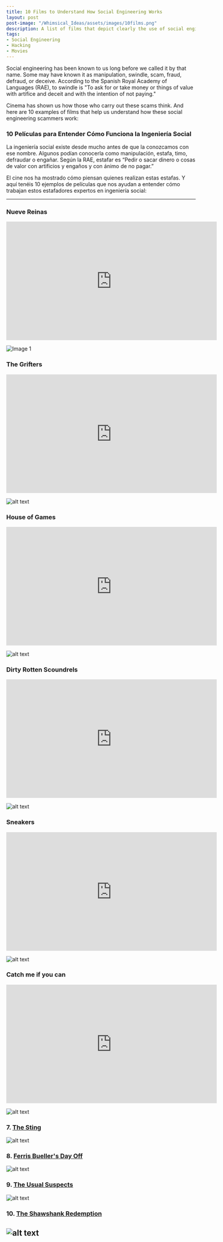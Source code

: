 ```yaml
---
title: 10 Films to Understand How Social Engineering Works
layout: post
post-image: "/Whimsical_Ideas/assets/images/10films.png"
description: A list of films that depict clearly the use of social engineering.
tags:
- Social Engineering
- Hacking
- Movies
---
```





Social engineering has been known to us long before we called it by that name. Some may have known it as manipulation, swindle, scam, fraud, defraud, or deceive. According to the Spanish Royal Academy of Languages (RAE), to swindle is "To ask for or take money or things of value with artifice and deceit and with the intention of not paying."

Cinema has shown us how those who carry out these scams think. And here are 10 examples of films that help us understand how these social engineering scammers work:


### 10 Películas para Entender Cómo Funciona la Ingeniería Social
La ingeniería social existe desde mucho antes de que la conozcamos con ese nombre. Algunos podían conocerla como manipulación, estafa, timo, defraudar o engañar. Según la RAE, estafar es “Pedir o sacar dinero o cosas de valor con artificios y engaños y con ánimo de no pagar.”

El cine nos ha mostrado cómo piensan quienes realizan estas estafas. Y aquí tenéis 10 ejemplos de películas que nos ayudan a entender cómo trabajan estos estafadores expertos en ingeniería social:

---
### Nueve Reinas
<iframe width="560" height="315" src="https://www.youtube.com/embed/I42JYVjQkPI?si=yvgoSRAH04LVldgt" title="YouTube video player" frameborder="0" allow="accelerometer; autoplay; clipboard-write; encrypted-media; gyroscope; picture-in-picture; web-share" referrerpolicy="strict-origin-when-cross-origin" allowfullscreen></iframe>

![Image 1](9reinas.jpeg)

### The Grifters
<iframe width="560" height="315" src="https://www.youtube.com/embed/Y-aSj4uiR90?si=wLxvKdalETOf8J4-" title="YouTube video player" frameborder="0" allow="accelerometer; autoplay; clipboard-write; encrypted-media; gyroscope; picture-in-picture; web-share" referrerpolicy="strict-origin-when-cross-origin" allowfullscreen></iframe>

![alt text](grifters.jpeg)

### House of Games
<iframe width="560" height="315" src="https://www.youtube.com/embed/E9PMZp4I1uM?si=K76HN8rvxXmHeBQn" title="YouTube video player" frameborder="0" allow="accelerometer; autoplay; clipboard-write; encrypted-media; gyroscope; picture-in-picture; web-share" referrerpolicy="strict-origin-when-cross-origin" allowfullscreen></iframe>

![alt text](houseofgames.jpeg)
### Dirty Rotten Scoundrels
<iframe width="560" height="315" src="https://www.youtube.com/embed/exqXoi878M4?si=20Z70hbAGumFWzj-" title="YouTube video player" frameborder="0" allow="accelerometer; autoplay; clipboard-write; encrypted-media; gyroscope; picture-in-picture; web-share" referrerpolicy="strict-origin-when-cross-origin" allowfullscreen></iframe>

![alt text](dirty.jpeg)

### Sneakers
<iframe width="560" height="315" src="https://www.youtube.com/embed/DXWdj5-CTjI?si=8V4hFZPaZ9yF2VuG" title="YouTube video player" frameborder="0" allow="accelerometer; autoplay; clipboard-write; encrypted-media; gyroscope; picture-in-picture; web-share" referrerpolicy="strict-origin-when-cross-origin" allowfullscreen></iframe>

![alt text](sneakers.jpeg)
### Catch me if you can
<iframe width="560" height="315" src="https://www.youtube.com/embed/71rDQ7z4eFg?si=n_aD-_GcYywGjmd1" title="YouTube video player" frameborder="0" allow="accelerometer; autoplay; clipboard-write; encrypted-media; gyroscope; picture-in-picture; web-share" referrerpolicy="strict-origin-when-cross-origin" allowfullscreen></iframe>

![alt text](catch.png)
### 7. [The Sting](https://www.youtube.com/watch?v=_nAIb_J9T5M)
![alt text](/Whimsical_Ideas/_posts/images/thesting.png)
### 8. [Ferris Bueller's Day Off](https://www.youtube.com/watch?v=0ZDbKhkLxTs)
![alt text](/Whimsical_Ideas/_posts/images/ferris.png)
### 9. [The Usual Suspects](https://www.youtube.com/watch?v=x3t0Nc6fg7w)
![alt text](/Whimsical_Ideas/_posts/images/usual.png)
### 10. [The Shawshank Redemption](https://www.youtube.com/watch?v=PLl99DlL6b4)
![alt text](/Whimsical_Ideas/_posts/images/shawshank.png)
---
